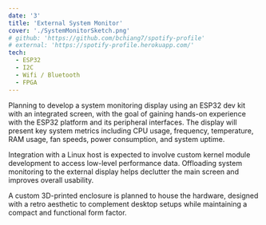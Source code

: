 ```yaml
---
date: '3'
title: 'External System Monitor'
cover: './SystemMonitorSketch.png'
# github: 'https://github.com/bchiang7/spotify-profile'
# external: 'https://spotify-profile.herokuapp.com/'
tech:
  - ESP32
  - I2C
  - Wifi / Bluetooth
  - FPGA
---
```


Planning to develop a system monitoring display using an ESP32 dev kit with an integrated screen, with the goal of gaining hands-on experience with the ESP32 platform and its peripheral interfaces. The display will present key system metrics including CPU usage, frequency, temperature, RAM usage, fan speeds, power consumption, and system uptime.

Integration with a Linux host is expected to involve custom kernel module development to access low-level performance data. Offloading system monitoring to the external display helps declutter the main screen and improves overall usability.

A custom 3D-printed enclosure is planned to house the hardware, designed with a retro aesthetic to complement desktop setups while maintaining a compact and functional form factor.

